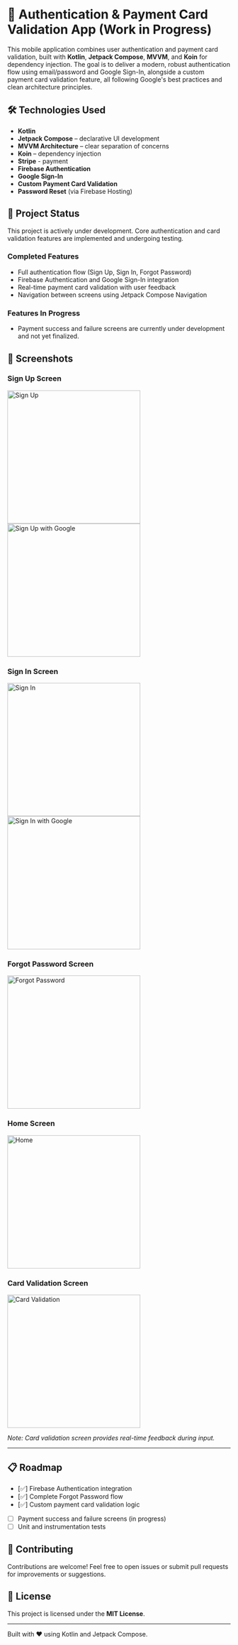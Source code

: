 # 🔐 Authentication & Payment Card Validation App (Work in Progress)

This mobile application combines user authentication and payment card validation, built with **Kotlin**, **Jetpack Compose**, **MVVM**, and **Koin** for dependency injection. The goal is to deliver a modern, robust authentication flow using email/password and Google Sign-In, alongside a custom payment card validation feature, all following Google's best practices and clean architecture principles.

## 🛠️ Technologies Used

- **Kotlin**
- **Jetpack Compose** – declarative UI development
- **MVVM Architecture** – clear separation of concerns
- **Koin** – dependency injection
- **Stripe** - payment
- **Firebase Authentication**
- **Google Sign-In**
- **Custom Payment Card Validation**
- **Password Reset** (via Firebase Hosting)

## 🚧 Project Status

This project is actively under development. Core authentication and card validation features are implemented and undergoing testing.

### Completed Features

- Full authentication flow (Sign Up, Sign In, Forgot Password)
- Firebase Authentication and Google Sign-In integration
- Real-time payment card validation with user feedback
- Navigation between screens using Jetpack Compose Navigation

### Features In Progress

- Payment success and failure screens are currently under development and not yet finalized.

## 📱 Screenshots

### Sign Up Screen

<img src="app/src/main/java/com/example/authapp/assets/screenshots/signup.png" width="300" alt="Sign Up">

<img src="app/src/main/java/com/example/authapp/assets/screenshots/signingoogle.png" width="300" alt="Sign Up with Google">

### Sign In Screen

<img src="app/src/main/java/com/example/authapp/assets/screenshots/signin.png" width="300" alt="Sign In">

<img src="app/src/main/java/com/example/authapp/assets/screenshots/signingoogle.png" width="300" alt="Sign In with Google">

### Forgot Password Screen

<img src="app/src/main/java/com/example/authapp/assets/screenshots/forgotpassword.png" width="300" alt="Forgot Password">

### Home Screen

<img src="app/src/main/java/com/example/authapp/assets/screenshots/home.png" width="300" alt="Home">

### Card Validation Screen

<img src="app/src/main/java/com/example/authapp/assets/screenshots/validatecard.png" width="300" alt="Card Validation">

*Note: Card validation screen provides real-time feedback during input.*

---

## 📋 Roadmap

- [✅] Firebase Authentication integration
- [✅] Complete Forgot Password flow
- [✅] Custom payment card validation logic
- [  ] Payment success and failure screens (in progress)
- [  ] Unit and instrumentation tests

## 🤝 Contributing

Contributions are welcome! Feel free to open issues or submit pull requests for improvements or suggestions.

## 📄 License

This project is licensed under the **MIT License**.

---

Built with ❤️ using Kotlin and Jetpack Compose.